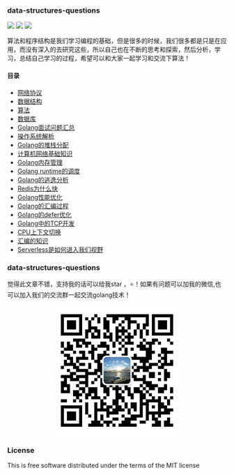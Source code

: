 ### data-structures-questions

<p align='left'>
<img src="https://img.shields.io/badge/build-passing-brightgreen.svg">
<a href="https://twitter.com/perfactsen"><img src="https://img.shields.io/badge/twitter-keke-green.svg?style=flat&colorA=009df2"></a>
<a href="https://www.zhihu.com/people/sencoed.com/activities"><img src="https://img.shields.io/badge/%E7%9F%A5%E4%B9%8E-keke-green.svg?style=flat&colorA=009df2"></a>
</p>

算法和程序结构是我们学习编程的基础，但是很多的时候，我们很多都是只是在应用，而没有深入的去研究这些，所以自己也在不断的思考和探索，然后分析，学习，总结自己学习的过程，希望可以和大家一起学习和交流下算法！

#### 目录

* [网络协议](https://github.com/KeKe-Li/golang-interview-questions/blob/master/src/chapter01/golang.01.md)
* [数据结构](https://github.com/KeKe-Li/golang-interview-questions/blob/master/src/chapter02/golang.01.md)
* [算法](https://github.com/KeKe-Li/golang-interview-questions/blob/master/src/chapter03/golang.01.md)
* [数据库](https://github.com/KeKe-Li/golang-interview-questions/blob/master/src/chapter04/golang.01.md)
* [Golang面试问题汇总](https://github.com/KeKe-Li/golang-interview-questions/blob/master/src/chapter05/golang.01.md)
* [操作系统解析](https://github.com/KeKe-Li/golang-interview-questions/blob/master/src/chapter06/golang.01.md)
* [Golang的堆栈分配](https://github.com/glenshappy/data-structures-questions/blob/patch-1/src/chapter07/golang.01.md)
* [计算机网络基础知识](https://github.com/KeKe-Li/golang-interview-questions/blob/master/src/chapter08/golang.01.md)
* [Golang内存管理](https://github.com/KeKe-Li/golang-interview-questions/blob/master/src/chapter09/golang.01.md)
* [Golang runtime的调度](https://github.com/KeKe-Li/golang-interview-questions/blob/master/src/chapter10/golang.01.md)
* [Golang的逃逸分析](https://github.com/KeKe-Li/golang-interview-questions/blob/master/src/chapter11/golang.01.md)
* [Redis为什么快](https://github.com/KeKe-Li/golang-interview-questions/blob/master/src/chapter12/golang.01.md)
* [Golang性能优化](https://github.com/KeKe-Li/golang-interview-questions/blob/master/src/chapter13/golang.01.md)
* [Golang的汇编过程](https://github.com/KeKe-Li/golang-interview-questions/blob/master/src/chapter14/golang.01.md)
* [Golang的defer优化](https://github.com/KeKe-Li/golang-interview-questions/blob/master/src/chapter15/golang.01.md)
* [Golang中的TCP开发](https://github.com/KeKe-Li/golang-interview-questions/blob/master/src/chapter16/golang.01.md)
* [CPU上下文切换](https://github.com/KeKe-Li/golang-interview-questions/blob/master/src/chapter17/golang.01.md)
* [汇编的知识](https://github.com/KeKe-Li/golang-interview-questions/blob/master/src/chapter18/golang.01.md)
* [Serverless是如何进入我们视野](https://github.com/KeKe-Li/golang-interview-questions/blob/master/src/chapter19/golang.01.md)

### data-structures-questions

觉得此文章不错，支持我的话可以给我star ，:star:！如果有问题可以加我的微信,也可以加入我们的交流群一起交流golang技术！

<p align="center">
<img width="300" align="center" src="https://github.com/KeKe-Li/micro-Services-Tutorial/blob/master/src/images/12.jpg" />
</p>

### License
This is free software distributed under the terms of the MIT license
